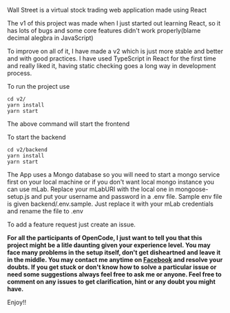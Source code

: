 Wall Street is a virtual stock trading web application made using React

The v1 of this project was made when I just started out learning React, so it has lots of bugs and some core features didn't work properly(blame decimal alegbra in JavaScript)

To improve on all of it, I have made a v2 which is just more stable and better and with good practices. I have used TypeScript in React for the first time and really liked it, having static checking goes a long way in development process.

To run the project use

```
cd v2/
yarn install
yarn start
```

The above command will start the frontend

To start the backend
```
cd v2/backend
yarn install
yarn start
```

The App uses a Mongo database so you will need to start a mongo service first on your local machine or if you don't want local mongo instance you can use mLab. Replace your mLabURI with the local one in mongoose-setup.js and put your username and password in a .env file. Sample env file is given backend/.env.sample. Just replace it with your mLab credentials and rename the file to .env

To add a feature request just create an issue.

**For all the participants of OpenCode, I just want to tell you that this project might be a litle daunting given your experience level. You may face many problems in the setup itself, don't get disheartned and leave it in the middle. You may contact me anytime on [Facebook](https://www.facebook.com/jsc3998) and resolve your doubts. If you get stuck or don't know how to solve a particular issue or need some suggestions always feel free to ask me or anyone. Feel free to comment on any issues to get clarification, hint or any doubt you might have.**

Enjoy!!


